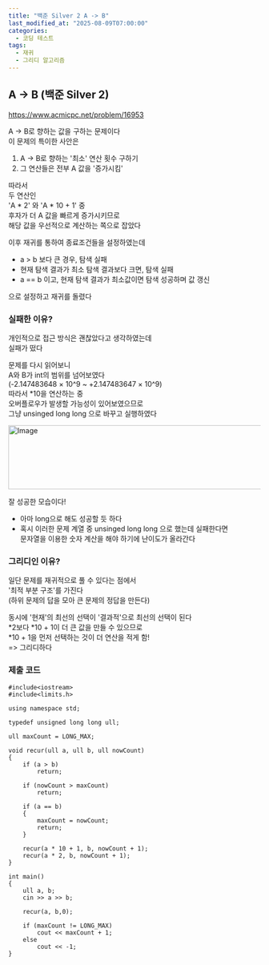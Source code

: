 ```yaml
---
title: "백준 Silver 2 A -> B"
last_modified_at: "2025-08-09T07:00:00"
categories:
  - 코딩 테스트
tags:
  - 재귀
  - 그리디 알고리즘
---
```


## A -> B  (백준 Silver 2)
<https://www.acmicpc.net/problem/16953><br>

A -> B로 향하는 값을 구하는 문제이다<br>
이 문제의 특이한 사안은<br>
1. A -> B로 향하는 '최소' 연산 횟수 구하기
2. 그 연산들은 전부 A 값을 '증가시킴'

따라서<br>
두 연산인<br>
'A * 2' 와 'A * 10 + 1' 중<br>
후자가 더 A 값을 빠르게 증가시키므로<br>
해당 값을 우선적으로 계산하는 쪽으로 잡았다<br>

이후 재귀를 통하여 종료조건들을 설정하였는데<br>
- a > b 보다 큰 경우, 탐색 실패<br>
- 현재 탐색 결과가 최소 탐색 결과보다 크면, 탐색 실패<br>
- a == b 이고, 현재 탐색 결과가 최소값이면 탐색 성공하며 값 갱신<br>

으로 설정하고 재귀를 돌렸다<br>

### 실패한 이유?

개인적으로 접근 방식은 괜찮았다고 생각하였는데<br>
실패가 떴다<br>

문제를 다시 읽어보니<br>
A와 B가 int의 범위를 넘어보였다<br>
(-2.147483648 × 10^9  ~  +2.147483647 × 10^9)<br>
따라서 *10을 연산하는 중<br>
오버플로우가 발생할 가능성이 있어보였으므로<br>
그냥 unsinged long long 으로 바꾸고 실행하였다<br>

<img width="1158" height="128" alt="Image" src="https://github.com/user-attachments/assets/8dc3fa6a-02a2-4d3c-a2eb-4c85172d8006" />

잘 성공한 모습이다!<br>

- 아마 long으로 해도 성공할 듯 하다<br>
- 혹시 이러한 문제 계열 중 unsinged long long 으로 했는데 실패한다면<br>
  문자열을 이용한 숫자 계산을 해야 하기에 난이도가 올라간다<br>

### 그리디인 이유?
일단 문제를 재귀적으로 풀 수 있다는 점에서<br>
'최적 부분 구조'를 가진다<br>
(하위 문제의 답을 모아 큰 문제의 정답을 만든다)<br>

동시에 '현재'의 최선의 선택이 '결과적'으로 최선의 선택이 된다<br>
*2보다 *10 + 1이 더 큰 값을 만들 수 있으므로<br>
*10 + 1을 먼저 선택하는 것이 더 연산을 적게 함!<br>
=> 그리디하다<br>

### 제출 코드

```
#include<iostream>
#include<limits.h>

using namespace std;

typedef unsigned long long ull;

ull maxCount = LONG_MAX;

void recur(ull a, ull b, ull nowCount)
{
	if (a > b)
		return;

	if (nowCount > maxCount)
		return;

	if (a == b)
	{
		maxCount = nowCount;
		return;
	}

	recur(a * 10 + 1, b, nowCount + 1);
	recur(a * 2, b, nowCount + 1);
}

int main()
{
	ull a, b;
	cin >> a >> b;

	recur(a, b,0);

	if (maxCount != LONG_MAX)
		cout << maxCount + 1;
	else
		cout << -1;
}
```